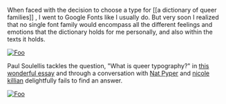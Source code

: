 When faced with the decision to choose a type for [[a dictionary of queer families]] , I went to Google Fonts like I usually do. But very soon I realized that no single font family would encompass all the different feelings and emotions that the dictionary holds for me personally, and also within the texts it holds. 


[![Foo](https://soulellis.com/writing/tdc2021/56.png)](https://soulellis.com/writing/tdc2021/56.png)




Paul Soulellis tackles the question, "What is queer typography?" in [this wonderful essay](https://soulellis.com/writing/tdc2021/) and through a conversation with [Nat Pyper](https://www.natpyper.com/) and [nicole killian](http://nylondip.com/) delightfully fails to find an answer.


[![Foo](https://soulellis.com/writing/tdc2021/57.png)](https://soulellis.com/writing/tdc2021/57.png)


 